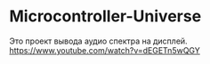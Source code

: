 # Microcontroller-Universe

Это проект вывода аудио спектра на дисплей.
https://www.youtube.com/watch?v=dEGETn5wQGY
